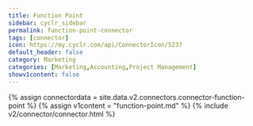 ```yaml
---
title: Function Point
sidebar: cyclr_sidebar
permalink: function-point-connector
tags: [connector]
icon: https://my.cyclr.com/api/ConnectorIcon/5237
default_header: false
category: Marketing
categories: [Marketing,Accounting,Project Management]
showv1content: false
---
```

{% assign connectordata = site.data.v2.connectors.connector-function-point %}
{% assign v1content = "function-point.md" %}
{% include v2/connector/connector.html %}	
